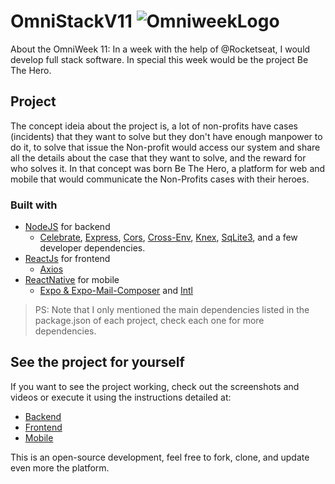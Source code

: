 # OmniStackV11 ![OmniweekLogo](https://i.imgur.com/IIu0voR.jpg)

About the OmniWeek 11: In a week with the help of @Rocketseat, I would develop full stack  software. In special this week would be the project Be The Hero.
 
## Project
The concept ideia about the project is, a lot of non-profits have cases (incidents) that they want to solve but they don't have enough manpower to do it, to solve that issue the Non-profit would access our system and share all the details about the case that they want to solve, and the reward for who solves it. In that concept was born Be The Hero, a platform for web and mobile that would communicate the Non-Profits cases with their heroes.
  
### Built with
- [NodeJS](https://github.com/nodejs/node) for backend
	- [Celebrate](https://github.com/arb/celebrate), [Express](https://github.com/expressjs/express), [Cors](https://github.com/expressjs/cors), [Cross-Env](https://github.com/kentcdodds/cross-env), [Knex](https://github.com/knex/knex), [SqLite3](https://github.com/mapbox/node-sqlite3), and a few developer dependencies.
- [ReactJs](https://github.com/facebook/react) for frontend
	- [Axios](https://github.com/axios/axios)
- [ReactNative](https://github.com/facebook/react-native) for mobile
 	- [Expo & Expo-Mail-Composer](https://github.com/axios/axios) and [Intl](https://github.com/formatjs/react-intl)


> PS: Note that I only mentioned the main dependencies listed in the package.json of each project, check each one for more dependencies.

## See the project for yourself
If you want to see the project working, check out the screenshots and videos or execute it using the instructions detailed at:
- [Backend](/backend/README.md)
- [Frontend](/frontend/README.md)
- [Mobile](/mobile/README.md)

This is an open-source development, feel free to fork, clone, and update even more the platform.
